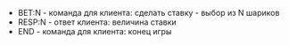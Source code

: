 * BET:N - команда для клиента: сделать ставку - выбор из N шариков
* RESP:N - ответ клиента: величина ставки
* END - команда для клиента: конец игры